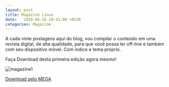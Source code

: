 ```yaml
---
layout: post
title: Magazine Linux
date:   2020-06-18 20:41:00 +0530
categories: Magazine
---
```


A cada vinte postagens aqui do blog, vou compilar o conteúdo em uma revista digital, de alta qualidade, para que você possa ler off-line e também com seu dispositivo móvel. Com índice e tema próprio. 

Faça Download desta primeira edição agora mesmo!

![magazine1](https://profjulianoramos.github.io/linux/blog/images/capa.jpg)

[Download pelo MEGA](https://mega.nz/file/XSRQhArZ#BmxFOCVeSKWtSnklH3EALULh7o4YyQc-5E2BrRwhjrU)
